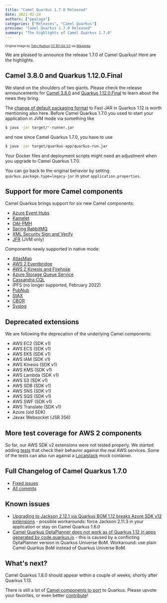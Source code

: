 ```yaml
---
title: "Camel Quarkus 1.7.0 Released"
date: 2021-02-24
authors: ["ppalaga"]
categories: ["Releases", "Camel Quarkus"]
preview: "Camel Quarkus 1.7.0 Released"
summary: "The highlights of Camel Quarkus 1.7.0"
---
```


<sub><sup>Original image by <a href="https://commons.wikimedia.org/wiki/User:99of9">Toby Hudson</a> <a href="https://creativecommons.org/licenses/by-sa/3.0">CC BY-SA 3.0</a> via <a href="https://en.wikipedia.org/wiki/Camel_racing#/media/File:CamelRacingCamelCup2009Heat.JPG">Wikipedia</a></sup></sub>

We are pleased to announce the release 1.7.0 of Camel Quarkus! Here are the highlights.

## Camel 3.8.0 and Quarkus 1.12.0.Final

We stand on the shoulders of two giants. Please check the release announcements for
[Camel 3.8.0](/blog/2021/02/Camel38-Whatsnew/) and [Quarkus 1.12.0.Final](https://quarkus.io/blog/quarkus-1-12-0-final-released/) to learn about the news they bring.

The [change of default packaging format](https://quarkus.io/blog/quarkus-1-12-0-final-released/#fast-jar-as-default)
to Fast JAR in Quarkus 1.12 is worth mentioning also here. Before Camel Quarkus 1.7.0 you used to start your application
in JVM mode via something like

```sh
$ java -jar target/*-runner.jar
```

and now since Camel Quarkus 1.7.0, you have to use

```sh
$ java -jar target/quarkus-app/quarkus-run.jar
```

Your Docker files and deployment scripts might need an adjustment when you upgrade to Camel Quarkus 1.7.0.

You can go back to the original behavior by setting `quarkus.package.type=legacy-jar` in your
`application.properties`.

## Support for more Camel components

Camel Quarkus brings support for six new Camel components:

* [Azure Event Hubs](/camel-quarkus/next/reference/extensions/azure-eventhubs.html)
* [Kamelet](/camel-quarkus/next/reference/extensions/kamelet.html)
* [OAI-PMH](/camel-quarkus/next/reference/extensions/oaipmh.html)
* [Spring RabbitMQ](/camel-quarkus/next/reference/extensions/spring-rabbitmq.html)
* [XML Security Sign and Verify](/camel-quarkus/next/reference/extensions/xmlsecurity.html)
* [JFR](/camel-quarkus/next/reference/extensions/jfr.html) (JVM only)

Components newly supported in native mode:

* [AtlasMap](/camel-quarkus/next/reference/extensions/atlasmap.html)
* [AWS 2 Eventbridge](/camel-quarkus/next/reference/extensions/aws2-eventbridge.html)
* [AWS 2 Kinesis and Firehose](/camel-quarkus/next/reference/extensions/aws2-kinesis.html)
* [Azure Storage Queue Service](/camel-quarkus/next/reference/extensions/azure-storage-queue.html)
* [Cassandra CQL](/camel-quarkus/next/reference/extensions/cassandraql.html)
* IPFS (no longer supported, February 2022)
* [PubNub](/camel-quarkus/next/reference/extensions/pubnub.html)
* [StAX](/camel-quarkus/next/reference/extensions/stax.html)
* [CBOR](/camel-quarkus/next/reference/extensions/cbor.html)
* [Syslog](/camel-quarkus/next/reference/extensions/syslog.html)

## Deprecated extensions

We are following the deprecation of the underlying Camel components:

- AWS EC2 (SDK v1)
- AWS ECS (SDK v1)
- AWS EKS (SDK v1)
- AWS IAM (SDK v1)
- AWS Kinesis (SDK v1)
- AWS KMS (SDK v1)
- AWS Lambda (SDK v1)
- AWS S3 (SDK v1)
- AWS SDB (SDK v1)
- AWS SNS (SDK v1)
- AWS SQS (SDK v1)
- AWS SWF (SDK v1)
- AWS Translate (SDK v1)
- Azure (old SDK)
- Javax Websocket (JSR 356)

## More test coverage for AWS 2 components

So far, our AWS SDK v2 extensions were not tested properly. We started adding
[tests](https://github.com/apache/camel-quarkus/tree/master/integration-tests-aws2) that check their behavior
against the real AWS services. Some of the tests can also run against a
[Localstack](https://github.com/localstack/localstack) mock container.

## Full Changelog of Camel Quarkus 1.7.0

* [Fixed issues](https://github.com/apache/camel-quarkus/milestone/11?closed=1)
* [All commits](https://github.com/apache/camel-quarkus/compare/1.6.0...1.7.0)

## Known issues

* [Upgrading to Jackson 2.12.1 via Quarkus BOM 1.12 breaks Azure SDK v12 extensions](https://github.com/apache/camel-quarkus/issues/2207) - possible workarounds: force Jackson 2.11.3 in your application or stay on Camel Quarkus 1.6.0
* [Camel Quarkus OptaPlanner does not work as of Quarkus 1.12 in apps generated by code.quarkus.io](https://github.com/apache/camel-quarkus/issues/2253) - this is caused by a conflicting OptaPlanner version in Quarkus Universe BoM. Workaround:
use plain Camel Quarkus BoM instead of Quarkus Universe BoM.

## What's next?

Camel Quarkus 1.8.0 should appear within a couple of weeks, shortly after Quarkus 1.13.

There is still a lot of [Camel components to port](https://github.com/apache/camel-quarkus/issues?q=is%3Aissue+is%3Aopen+label%3Aextension) to Quarkus.
Please upvote your favorites, or even better [contribute](/camel-quarkus/next/contributor-guide/index.html)!

